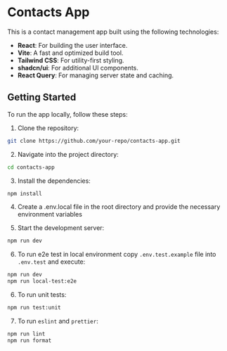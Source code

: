 # Contacts App

This is a contact management app built using the following technologies:

- **React**: For building the user interface.
- **Vite**: A fast and optimized build tool.
- **Tailwind CSS**: For utility-first styling.
- **shadcn/ui**: For additional UI components.
- **React Query**: For managing server state and caching.

## Getting Started

To run the app locally, follow these steps:

1. Clone the repository:

```bash
git clone https://github.com/your-repo/contacts-app.git
```

2. Navigate into the project directory:

```bash
cd contacts-app
```

3. Install the dependencies:

```bash
npm install
```

4. Create a .env.local file in the root directory and provide the necessary environment variables

5. Start the development server:

```bash
npm run dev
```

6. To run e2e test in local environment copy `.env.test.example` file into `.env.test` and execute:

```bash
npm run dev
npm run local-test:e2e
```

6. To run unit tests:

```bash
npm run test:unit
```

7. To run `eslint` and `prettier`:

```bash
npm run lint
npm run format
```

